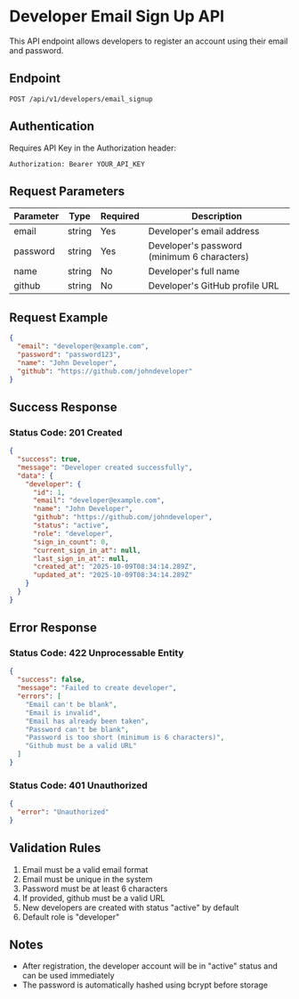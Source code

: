 # Developer Email Sign Up API

This API endpoint allows developers to register an account using their email and password.

## Endpoint

```
POST /api/v1/developers/email_signup
```

## Authentication

Requires API Key in the Authorization header:
```
Authorization: Bearer YOUR_API_KEY
```

## Request Parameters

| Parameter | Type   | Required | Description |
|-----------|--------|----------|-------------|
| email     | string | Yes      | Developer's email address |
| password  | string | Yes      | Developer's password (minimum 6 characters) |
| name      | string | No       | Developer's full name |
| github    | string | No       | Developer's GitHub profile URL |

## Request Example

```json
{
  "email": "developer@example.com",
  "password": "password123",
  "name": "John Developer",
  "github": "https://github.com/johndeveloper"
}
```

## Success Response

### Status Code: 201 Created

```json
{
  "success": true,
  "message": "Developer created successfully",
  "data": {
    "developer": {
      "id": 1,
      "email": "developer@example.com",
      "name": "John Developer",
      "github": "https://github.com/johndeveloper",
      "status": "active",
      "role": "developer",
      "sign_in_count": 0,
      "current_sign_in_at": null,
      "last_sign_in_at": null,
      "created_at": "2025-10-09T08:34:14.289Z",
      "updated_at": "2025-10-09T08:34:14.289Z"
    }
  }
}
```

## Error Response

### Status Code: 422 Unprocessable Entity

```json
{
  "success": false,
  "message": "Failed to create developer",
  "errors": [
    "Email can't be blank",
    "Email is invalid",
    "Email has already been taken",
    "Password can't be blank",
    "Password is too short (minimum is 6 characters)",
    "Github must be a valid URL"
  ]
}
```

### Status Code: 401 Unauthorized

```json
{
  "error": "Unauthorized"
}
```

## Validation Rules

1. Email must be a valid email format
2. Email must be unique in the system
3. Password must be at least 6 characters
4. If provided, github must be a valid URL
5. New developers are created with status "active" by default
6. Default role is "developer"

## Notes

- After registration, the developer account will be in "active" status and can be used immediately
- The password is automatically hashed using bcrypt before storage



